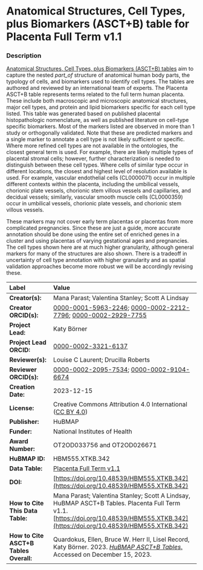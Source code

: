 # Anatomical Structures, Cell Types, plus Biomarkers (ASCT+B) table for Placenta Full Term v1.1

### Description
[Anatomical Structures, Cell Types, plus Biomarkers (ASCT+B) tables](https://humanatlas.io/asctb-tables) aim to capture the nested *part_of* structure of anatomical human body parts, the typology of cells, and biomarkers used to identify cell types. The tables are authored and reviewed by an international team of experts. The Placenta ASCT+B table represents terms related to the full term human placenta. These include both macroscopic and microscopic anatomical structures, major cell types, and protein and lipid biomarkers specific for each cell type listed. This table was generated based on published placental histopathologic nomenclature, as well as published literature on cell-type specific biomarkers.  Most of the markers listed are observed in more than 1 study or orthogonally validated.  Note that these are predicted markers and a single marker to annotate a cell type is not likely sufficient or specific. Where more refined cell types are not available in the ontologies, the closest general term is used. For example, there are likely multiple types of placental stromal cells; however, further characterization is needed to distinguish between these cell types. Where cells of similar type occur in different locations, the closest and highest level of resolution available is used. For example, vascular endothelial cells (CL0000071) occur in multiple different contexts within the placenta, including the umbilical vessels, chorionic plate vessels, chorionic stem villous vessels and capillaries, and decidual vessels; similarly, vascular smooth muscle cells (CL0000359) occur in umbilical vessels, chorionic plate vessels, and chorionic stem villous vessels.
 
These markers may not cover early term placentas or placentas from more complicated pregnancies. Since these are just a guide, more accurate annotation should be done using the entire set of enriched genes in a cluster and using placentas of varying gestational ages and pregnancies.  The cell types shown here are at much higher granularity, although general markers for many of the structures are also shown.  There is a tradeoff in uncertainty of cell type annotation with higher granularity and as spatial validation approaches become more robust we will be accordingly revising these.


| Label | Value |
| :------------- |:-------------|
| **Creator(s):** | Mana Parast; Valentina Stanley; Scott A Lindsay |
| **Creator ORCID(s):** | [0000-0001-5963-2246](https://orcid.org/000-0001-5963-2246); [0000-0002-2212-7796](https://orcid.org/0000-0002-2212-7796); [0000-0002-2929-7755](https://orcid.org/0000-0002-2929-7755)|
| **Project Lead:** | Katy B&ouml;rner |
| **Project Lead ORCID:** | [0000-0002-3321-6137](https://orcid.org/0000-0002-3321-6137) |
| **Reviewer(s):** | Louise C Laurent; Drucilla Roberts |
| **Reviewer ORCID(s):** | [0000-0002-2095-7534](https://orcid.org/0000-0002-2095-7534); [0000-0002-9104-6674](https://orcid.org/0000-0002-9104-6674)|
| **Creation Date:** | 2023-12-15 |
| **License:** | Creative Commons Attribution 4.0 International ([CC BY 4.0](https://creativecommons.org/licenses/by/4.0/)) |
| **Publisher:** | HuBMAP |
| **Funder:** | National Institutes of Health |
| **Award Number:** | OT2OD033756 and OT2OD026671 |
| **HuBMAP ID:** | HBM555.XTKB.342 |
| **Data Table:** |  [Placenta Full Term v1.1](https://cdn.humanatlas.io/hra-releases/v2.0/asct-b/asct-b-vh-placenta-full-term.csv)  |
| **DOI:** |[https://doi.org/10.48539/HBM555.XTKB.342](https://doi.org/10.48539/HBM555.XTKB.342) |
| **How to Cite This Data Table:** |Mana Parast; Valentina Stanley; Scott A Lindsay, HuBMAP ASCT+B Tables. Placenta Full Term v1.1. [https://doi.org/10.48539/HBM555.XTKB.342](https://doi.org/10.48539/HBM555.XTKB.342)|
| **How to Cite ASCT+B Tables Overall:** | Quardokus, Ellen, Bruce W. Herr II, Lisel Record, Katy B&ouml;rner. 2023. [*HuBMAP ASCT+B Tables*.]( https://humanatlas.io/asctb-tables) Accessed on December 15, 2023. |
